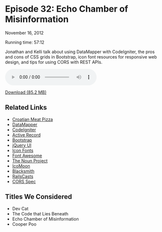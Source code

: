 Episode 32: Echo Chamber of Misinformation
====
November 16, 2012

Running time: 57:12

Jonathan and Kelli talk about using DataMapper with CodeIgniter, the pros and cons of CSS grids in Bootstrap, icon font resources for responsive web design, and tips for using CORS with REST APIs.

<audio preload="auto" controls>
	<source src="https://s3.amazonaws.com/nitch/Episode_32_Echo_Chamber_of_Misinformation.mp3" type="audio/mpeg" />
	<source src="https://s3.amazonaws.com/nitch/Episode_32_Echo_Chamber_of_Misinformation.ogg" type="audio/ogg" />
</audio>

[Download (85.2 MB)](https://s3.amazonaws.com/nitch/Episode_32_Echo_Chamber_of_Misinformation.mp3 "Episode 32: Echo Chamber of Misinformation")

## Related Links

* [Croatian Meat Pizza](http://cl.ly/image/20261V3p3Q1t)
* [DataMapper](http://datamapper.org/ "DataMapper")
* [CodeIgniter](http://codeigniter.com/ "CodeIgniter - Open source PHP web application framework")
* [Active Record](http://en.wikipedia.org/wiki/Active_record_pattern "Active record pattern - Wikipedia, the free encyclopedia")
* [Bootstrap](http://twitter.github.com/bootstrap/ "Bootstrap")
* [jQuery UI](http://jqueryui.com/ "jQuery UI")
* [Icon Fonts](http://css-tricks.com/examples/IconFont/)
* [Font Awesome](http://fortawesome.github.com/Font-Awesome/ "Font Awesome, the iconic font designed for use with Twitter Bootstrap")
* [The Noun Project](http://thenounproject.com/ "The Noun Project")
* [IcoMoon](http://icomoon.io/ "❍ IcoMoon")
* [Blacksmith](http://blacksmith.r12.railsrumble.com/ "Blacksmith - Create icon fonts within a minute")
* [RailsCasts](http://railscasts.com/ "Ruby on Rails Screencasts")
* [CORS Spec](http://www.w3.org/TR/cors/ "Cross-Origin Resource Sharing")

## Titles We Considered

* Dev Cat
* The Code that Lies Beneath
* Echo Chamber of Misinformation
* Cooper Poo

